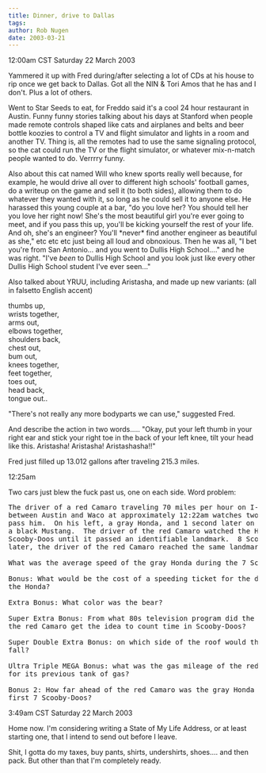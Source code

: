 ```yaml
---
title: Dinner, drive to Dallas
tags: 
author: Rob Nugen
date: 2003-03-21
---
```


<p class=date>12:00am CST Saturday 22 March 2003</p>

<p>Yammered it up with Fred during/after selecting a lot of CDs at his
house to rip once we get back to Dallas.  Got all the NIN & Tori Amos
that he has and I don't.  Plus a lot of others.</p>

<p>Went to Star Seeds to eat, for Freddo said it's a cool 24 hour
restaurant in Austin.  Funny funny stories talking about his days at
Stanford when people made remote controls shaped like cats and
airplanes and belts and beer bottle koozies to control a TV and flight
simulator and lights in a room and another TV.  Thing is, all the
remotes had to use the same signaling protocol, so the cat could
run the TV or the flight simulator, or whatever mix-n-match people
wanted to do.  Verrrry funny.</p>

<p>Also about this cat named Will who knew sports really well because,
for example, he would drive all over to different high schools'
football games, do a writeup on the game and sell it (to both sides),
allowing them to do whatever they wanted with it, so long as he could
sell it to anyone else.  He harassed this young couple at a bar, "do
you love her?  You should tell her you love her right now!  She's the
most beautiful girl you're ever going to meet, and if you pass this
up, you'll be kicking yourself the rest of your life.  And oh, she's
an engineer?  You'll *never* find another engineer as beautiful as
she," etc etc etc just being all loud and obnoxious.  Then he was all,
"I bet you're from San Antonio... and you went to Dullis High
School...."  and he was right.  "I've <em>been</em> to Dullis High
School and you look just like every other Dullis High School student
I've ever seen..."</p>

<p>Also talked about YRUU, including Aristasha, and made up new
variants:  (all in falsetto English accent)</p>

<p>thumbs up,
<br>wrists together,
<br>arms out,
<br>elbows together,
<br>shoulders back,
<br>chest out,
<br>bum out,
<br>knees together,
<br>feet together,
<br>toes out,
<br>head back,
<br>tongue out..</p>

<p>"There's not really any more bodyparts we can use," suggested
Fred.</p>

<p>And describe the action in two words.....  "Okay, put your left
thumb in your right ear and stick your right toe in the back of your
left knee, tilt your head like this.  Aristasha! Aristasha!
Aristashasha!!"</p>

<p>Fred just filled up 13.012 gallons after traveling 215.3 miles.

<p class=date>12:25am</p>

<p>Two cars just blew the fuck past us, one on each side.  Word problem:</p>

<pre>
The driver of a red Camaro traveling 70 miles per hour on I-35 North
between Austin and Waco at approximately 12:22am watches two vehicles
pass him.  On his left, a gray Honda, and 1 second later on his right,
a black Mustang.  The driver of the red Camaro watched the Honda for 7
Scooby-Doos until it passed an identifiable landmark.  8 Scooby-Doos
later, the driver of the red Camaro reached the same landmark.

What was the average speed of the gray Honda during the 7 Scooby-Doos?

Bonus: What would be the cost of a speeding ticket for the driver of
the Honda?

Extra Bonus: What color was the bear?

Super Extra Bonus: From what 80s television program did the driver of
the red Camaro get the idea to count time in Scooby-Doos?

Super Double Extra Bonus: on which side of the roof would the egg
fall?

Ultra Triple MEGA Bonus: what was the gas mileage of the red Camaro
for its previous tank of gas?

Bonus 2: How far ahead of the red Camaro was the gray Honda after the
first 7 Scooby-Doos?
</pre>

<p class=date>3:49am CST Saturday 22 March 2003</p>

<p>Home now.  I'm considering writing a State of My Life Address, or
at least starting one, that I intend to send out before I leave.</p>

<p>Shit, I gotta do my taxes, buy pants, shirts, undershirts,
shoes.... and then pack.  But other than that I'm completely
ready.</p>

